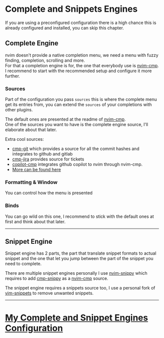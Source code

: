 # Complete and Snippets Engines
If you are using a preconfigured configuration there is a high chance this is already configured and installed, you can skip this chapter.

## Complete Engine
nvim doesn't provide a native completion menu, we need a menu with fuzzy finding, completion, scrolling and more. \
For that a completion engine is for, the one that everybody use is [nvim-cmp](https://github.com/hrsh7th/nvim-cmp). \
I recommend to start with the recommended setup and configure it more further.

### Sources
Part of the configuration you pass `sources` this is where the complete menu get its entries from, you can extend the `sources` of your completions with other plugins.

The default ones are presented at the readme of [nvim-cmp](https://github.com/hrsh7th/nvim-cmp). \
One of the sources you want to have is the complete engine source, I'll elaborate about that later.

Extra cool sources:
* [cmp-git](https://github.com/petertriho/cmp-git) which provides a source for all the commit hashes and integrates to github and gitlab
* [cmp-jira](https://gitlab.com/msvechla/cmp-jira) provides source for tickets
* [copilot-cmp](https://github.com/zbirenbaum/copilot-cmp) integrates github copilot to nvim through nvim-cmp.
* [More can be found here](https://github.com/hrsh7th/nvim-cmp/wiki/List-of-sources)

### Formatting & Window
You can control how the menu is presented

### Binds
You can go wild on this one, I recommend to stick with the default ones at first and think about that later.

---

## Snippet Engine
Snippet engine has 2 parts, the part that translate snippet formats to actual snippet and the one that let you jump between the part of the snippet you need to complete.

There are multiple snippet engines personally I use [nvim-snippy](https://github.com/dcampos/nvim-snippy) which requires to add [cmp-snippy](https://github.com/dcampos/cmp-snippy) as a [nvim-cmp](https://github.com/hrsh7th/nvim-cmp) source.

The snippet engine requires a snippets source too, I use a personal fork of [vim-snippets](https://github.com/honza/vim-snippets) to remove unwanted snippets.

---

# [My Complete and Snippet Engines Configuration](https://github.com/ofirgall/dotfiles/blob/master/editors/nvim/lua/plugins/autocomplete.lua)
